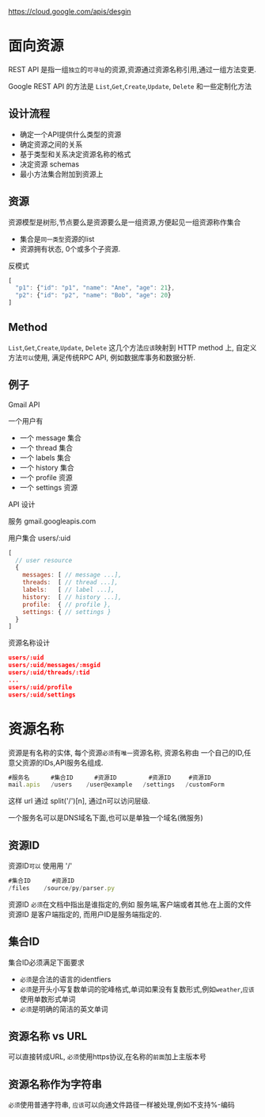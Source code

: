 https://cloud.google.com/apis/desgin

# 面向资源
REST API 是指一组`独立`的`可寻址`的资源,资源通过资源名称引用,通过一组方法变更.

Google REST API 的方法是 `List`,`Get`,`Create`,`Update`, `Delete`
和一些定制化方法

## 设计流程
- 确定一个API提供什么类型的资源
- 确定资源之间的关系
- 基于类型和关系决定资源名称的格式
- 决定资源 schemas
- 最小方法集合附加到资源上

## 资源
资源模型是树形,节点要么是资源要么是一组资源,方便起见一组资源称作集合

- 集合是`同一类型`资源的list
- 资源拥有状态, 0个或多个子资源.

反模式
```js
[
  "p1": {"id": "p1", "name": "Ane", "age": 21},
  "p2": {"id": "p2", "name": "Bob", "age": 20}
]
```

## Method
`List`,`Get`,`Create`,`Update`, `Delete` 这几个方法`应该`映射到 HTTP method 上,
自定义方法`可以`使用, 满足传统RPC API, 例如数据库事务和数据分析.


## 例子
Gmail API

一个用户有
- 一个 message 集合
- 一个 thread 集合
- 一个 labels 集合
- 一个 history 集合
- 一个 profile 资源
- 一个 settings 资源

API 设计

服务 gmail.googleapis.com

用户集合 users/:uid
```js
[
  // user resource
  {
    messages: [ // message ...],
    threads:  [ // thread ...],
    labels:   [ // label ...],
    history:  [ // history ...],
    profile:  { // profile },
    settings: { // settings } 
  }
]
```
资源名称设计
```json
users/:uid
users/:uid/messages/:msgid
users/:uid/threads/:tid
...
users/:uid/profile
users/:uid/settings
```

# 资源名称
资源是有名称的实体, 每个资源`必须`有`唯一`资源名称, 资源名称由
一个自己的ID,任意父资源的IDs,API服务名组成.

```js
#服务名      #集合ID      #资源ID         #资源ID     #资源ID
mail.apis   /users    /user@example   /settings   /customForm 
```
这样 url 通过 split('/')[n], 通过n可以访问层级.

一个服务名可以是DNS域名下面,也可以是单独一个域名(微服务)

## 资源ID
资源ID`可以` 使用用 '/'
```js
#集合ID      #资源ID
/files    /source/py/parser.py
```
资源ID `必须`在文档中指出是谁指定的,例如 服务端,客户端或者其他.在上面的文件资源ID
是客户端指定的, 而用户ID是服务端指定的.

## 集合ID

集合ID必须满足下面要求
- `必须`是合法的语言的identfiers
- `必须`是开头小写复数单词的驼峰格式,单词如果没有复数形式,例如`weather`,`应该`使用单数形式单词
- `必须`是明确的简洁的英文单词


## 资源名称 vs URL
可以直接转成URL, `必须`使用https协议,在名称的`前面`加上主版本号

## 资源名称作为字符串
`必须`使用普通字符串, `应该`可以向通文件路径一样被处理,例如不支持%-编码






